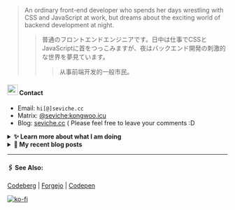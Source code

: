 
> An ordinary front-end developer who spends her days wrestling with CSS and JavaScript at work, but dreams about the exciting world of backend development at night.
>> 	普通のフロントエンドエンジニアです。日中は仕事でCSSとJavaScriptに首をつっこみますが、夜はバックエンド開発の刺激的な世界を夢見ています。
>>>	从事前端开发的一般市民。

####  <img src="https://cdn.discordapp.com/emojis/491270848032800768.png?size=128" style="width:24px;"> Contact  

- Email: `hi[@]seviche.cc`
- Matrix: [@seviche:kongwoo.icu](https://matrix.to/#/@seviche:kongwoo.icu)
- Blog: [seviche.cc](https://seviche.cc) 
  ( Please feel free to leave your comments :D 


<details>
  <summary><b> ✨ Learn more about what I am doing</b>
  </summary>


  
#### 👷 What I'm currently working on

- [primefaces/primevue](https://github.com/primefaces/primevue) - Next Generation Vue UI Component Library (3 weeks ago)
- [raycast/extensions](https://github.com/raycast/extensions) - Everything you need to extend Raycast. (3 weeks ago)
- [evroon/bracket](https://github.com/evroon/bracket) - Selfhosted tournament system with web interface (4 weeks ago)
- [Sevichecc/miniflux-injector](https://github.com/Sevichecc/miniflux-injector) - Injects Miniflux search results into search engine pages such as  Google, DuckDuckGo, SearXNG and Brave Search. (2 months ago)
- [importantimport/shiraha](https://github.com/importantimport/shiraha) - ❄ Material 3-inspired Classless CSS Framework. [WIP] (3 months ago)
  <br>
#### 🌱 My latest projects

- [Sevichecc/devSite](https://github.com/Sevichecc/devSite) - 
- [Sevichecc/raycast-anki-extension](https://github.com/Sevichecc/raycast-anki-extension) - 
- [Sevichecc/Lisp-interpreter-in-TS](https://github.com/Sevichecc/Lisp-interpreter-in-TS) - 
- [Sevichecc/miniflux-injector](https://github.com/Sevichecc/miniflux-injector) - Injects Miniflux search results into search engine pages such as  Google, DuckDuckGo, SearXNG and Brave Search.
- [Sevichecc/M-OAuth](https://github.com/Sevichecc/M-OAuth) - Access token generator for Akkoma, Pleroma, Mastodon APIs.
  

#### 🔨 My recent Pull Requests


- [Fix typo](https://github.com/primefaces/primevue/pull/5029) on [primefaces/primevue](https://github.com/primefaces/primevue) (3 weeks ago)
- [Update mastodon extension](https://github.com/raycast/extensions/pull/9936) on [raycast/extensions](https://github.com/raycast/extensions) (3 weeks ago)
- [Add i18n support and  translation for zh-CN](https://github.com/evroon/bracket/pull/394) on [evroon/bracket](https://github.com/evroon/bracket) (1 month ago)
- [feat: ✨ add chip and tag](https://github.com/importantimport/shiraha/pull/22) on [importantimport/shiraha](https://github.com/importantimport/shiraha) (3 months ago)
- [feat(Form): add valibot supprt](https://github.com/nuxt/ui/pull/615) on [nuxt/ui](https://github.com/nuxt/ui) (4 months ago)


#### 🔭 Latest releases I've contributed to


- [primefaces/primevue](https://github.com/primefaces/primevue) ([3.47.2](https://github.com/primefaces/primevue/releases/tag/3.47.2), 2 days ago) - Next Generation Vue UI Component Library
- [simple-icons/simple-icons](https://github.com/simple-icons/simple-icons) ([11.2.0](https://github.com/simple-icons/simple-icons/releases/tag/11.2.0), 6 days ago) - SVG icons for popular brands
- [tabler/tabler-icons](https://github.com/tabler/tabler-icons) ([v3.0.0-alpha.0](https://github.com/tabler/tabler-icons/releases/tag/v3.0.0-alpha.0), 1 week ago) - A set of over 4900 free MIT-licensed high-quality SVG icons for you to use in your web projects.
- [nuxt/ui](https://github.com/nuxt/ui) ([v2.12.3](https://github.com/nuxt/ui/releases/tag/v2.12.3), 1 week ago) - A UI Library for Modern Web Apps, powered by Vue &amp; TailwindCSS.
- [evroon/bracket](https://github.com/evroon/bracket) ([v1.2.1](https://github.com/evroon/bracket/releases/tag/v1.2.1), 1 month ago) - Selfhosted tournament system with web interface
  
#### 📓 Gists I wrote
  

- [nord light theme for Rime](https://gist.github.com/ae49279fbc12b633697e05fd832559e9) (9 months ago)
- [](https://gist.github.com/8bb1c560d5ac7bf3d73176a6e059e7fb) (1 year ago)
- [rss&#43; &amp; miniflux](https://gist.github.com/f5608c4ad52e71d98f6fcf74110369df) (2 years ago)
- [fork from https://github.com/ronilaukkarinen/miniflux-theme-midnight/blob/master/style.css](https://gist.github.com/dd534c114a23bb410baeab3287f134e8) (2 years ago)
- [](https://gist.github.com/6fe4eeed295c832111fd7fbedc58cc05) (2 years ago)
</details>


<details>
  <summary><b> 📜 My recent blog posts</b></summary>
  <br/>


- [直率](https://seviche.cc/2024-01-22-not-funny) (5 days ago)
- [2023 - 命题作文](https://seviche.cc/2024-01-20-2023) (1 week ago)
- [远程工作相关链接](https://seviche.cc/2023-10-02-remote-work) (3 months ago)
- [Akkoma / Pleroma 的媒体相关配置](https://seviche.cc/2023-09-10-akkoma-media) (4 months ago)
- [Python 初学笔记](https://seviche.cc/2023-09-04-python) (4 months ago)
</details>


---

####  🖇️ See Also:
[Codeberg](https://codeberg.org/Sevichecc) | [Forgejo](https://git.kongwoo.icu/seviche) | [Codepen](https://codepen.io/sevichee)

[![ko-fi](https://ko-fi.com/img/githubbutton_sm.svg)](https://ko-fi.com/R6R8LXC9O)
